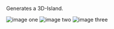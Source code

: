 Generates a 3D-Island.

![image one](Debug/Data/Screenshots/1.JPG, "screenshot1")
![image two](Debug/Data/Screenshots/2.JPG, "screenshot2")
![image three](Debug/Data/Screenshots/3.JPG, "screenshot3")